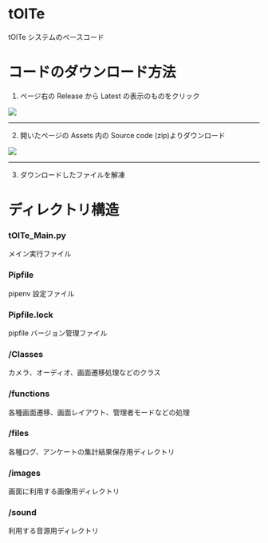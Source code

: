 # tOITe

tOITe システムのベースコード

# コードのダウンロード方法

1. ページ右の Release から Latest の表示のものをクリック

![](https://gyazo.com/1ab9f150d87e25e5b611625ec4d65f3c.png)

---

2. 開いたページの Assets 内の Source code (zip)よりダウンロード

![](https://gyazo.com/9cff07aaeb8095b6d458dd9b9d48a70f.png)

---

3. ダウンロードしたファイルを解凍

# ディレクトリ構造

### tOITe_Main.py

メイン実行ファイル

### Pipfile

pipenv 設定ファイル

### Pipfile.lock

pipfile バージョン管理ファイル

### /Classes

カメラ、オーディオ、画面遷移処理などのクラス

### /functions

各種画面遷移、画面レイアウト、管理者モードなどの処理

### /files

各種ログ、アンケートの集計結果保存用ディレクトリ

### /images

画面に利用する画像用ディレクトリ

### /sound

利用する音源用ディレクトリ
